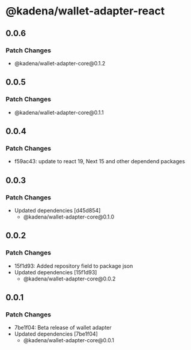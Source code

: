 # @kadena/wallet-adapter-react

## 0.0.6

### Patch Changes

- @kadena/wallet-adapter-core\@0.1.2

## 0.0.5

### Patch Changes

- @kadena/wallet-adapter-core\@0.1.1

## 0.0.4

### Patch Changes

- f59ac43: update to react 19, Next 15 and other dependend packages

## 0.0.3

### Patch Changes

- Updated dependencies \[d45d854]
  - @kadena/wallet-adapter-core\@0.1.0

## 0.0.2

### Patch Changes

- 15f1d93: Added repository field to package json
- Updated dependencies \[15f1d93]
  - @kadena/wallet-adapter-core\@0.0.2

## 0.0.1

### Patch Changes

- 7be1f04: Beta release of wallet adapter
- Updated dependencies \[7be1f04]
  - @kadena/wallet-adapter-core\@0.0.1
